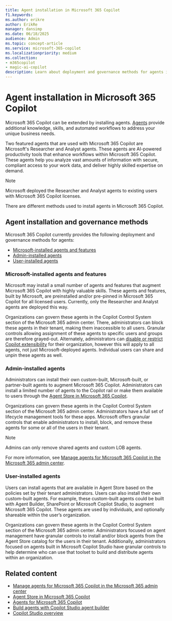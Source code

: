 ```yaml
---
title: Agent installation in Microsoft 365 Copilot
f1.keywords:
ms.author: erikre
author: ErikRe
manager: dansimp
ms.date: 06/18/2025
audience: Admin
ms.topic: concept-article
ms.service: microsoft-365-copilot
ms.localizationpriority: medium
ms.collection:
- m365copilot
- magic-ai-copilot
description: Learn about deployment and governance methods for agents in Microsoft 365 Copilot.
---
```


# Agent installation in Microsoft 365 Copilot

Microsoft 365 Copilot can be extended by installing agents. [Agents](/microsoft-365-copilot/extensibility/agents-overview) provide additional knowledge, skills, and automated workflows to address your unique business needs.

Two featured agents that are used with Microsoft 365 Copilot are Microsoft's Researcher and Analyst agents. These agents are AI-powered productivity tools that enhance workflows within Microsoft 365 Copilot. These agents help you analyze vast amounts of information with secure, compliant access to your work data, and deliver highly skilled expertise on demand.

> [!NOTE]
> Microsoft deployed the Researcher and Analyst agents to existing users with Microsoft 365 Copilot licenses.

There are different methods used to install agents in Microsoft 365 Copilot.

## Agent installation and governance methods

Microsoft 365 Copilot currently provides the following deployment and governance methods for agents:
- [Microsoft-installed agents and features](#microsoft-installed-agents-and-features)
- [Admin-installed agents](#admin-installed-agents)
- [User-installed agents](#user-installed-agents)

### Microsoft-installed agents and features

Microsoft may install a small number of agents and features that augment Microsoft 365 Copilot with highly valuable skills. These agents and features, built by Microsoft, are preinstalled and/or pre-pinned in Microsoft 365 Copilot for all licensed users. Currently, only the Researcher and Analyst agents are deployed this way.

Organizations can govern these agents in the Copilot Control System section of the Microsoft 365 admin center. There, administrators can block these agents in their tenant, making them inaccessible to all users. Granular controls allowing assignment of these agents to specific users and groups are therefore grayed-out. Alternately, administrators can [disable or restrict Copilot extensibility](/microsoft-365/admin/manage/manage-copilot-agents-integrated-apps) for their organization, however this will apply to all agents, not just Microsoft-deployed agents. Individual users can share and unpin these agents as well.

### Admin-installed agents

Administrators can install their own custom-built, Microsoft-built, or partner-built agents to augment Microsoft 365 Copilot. Administrators can install a limited number of agents to the Copilot rail or make them available to users through the [Agent Store in Microsoft 365 Copilot](https://devblogs.microsoft.com/microsoft365dev/introducing-the-agent-store-build-publish-and-discover-agents-in-microsoft-365-copilot/).

Organizations can govern these agents in the Copilot Control System section of the Microsoft 365 admin center. Administrators have a full set of lifecycle management tools for these apps. Microsoft offers granular controls that enable administrators to install, block, and remove these agents for some or all of the users in their tenant. 

> [!NOTE]
> Admins can only remove shared agents and custom LOB agents.

For more information, see [Manage agents for Microsoft 365 Copilot in the Microsoft 365 admin center](/microsoft-365/admin/manage/manage-copilot-agents-integrated-apps).

### User-installed agents

Users can install agents that are available in Agent Store based on the policies set by their tenant administrators. Users can also install their own custom-built agents. For example, these custom-built agents could be built with Agent Builder, SharePoint or Microsoft Copilot Studio, to augment Microsoft 365 Copilot. These agents are used by individuals, and optionally shareable within the user’s organization.

Organizations can govern these agents in the Copilot Control System section of the Microsoft 365 admin center. Administrators focused on agent management have granular controls to install and/or block agents from the Agent Store catalog for the users in their tenant. Additionally, administrators focused on agents built in Microsoft Copilot Studio have granular controls to help determine who can use that toolset to build and distribute agents within an organization.

## Related content

- [Manage agents for Microsoft 365 Copilot in the Microsoft 365 admin center](/microsoft-365/admin/manage/manage-copilot-agents-integrated-apps)
- [Agent Store in Microsoft 365 Copilot](https://devblogs.microsoft.com/microsoft365dev/introducing-the-agent-store-build-publish-and-discover-agents-in-microsoft-365-copilot/)
- [Agents for Microsoft 365 Copilot](/microsoft-365-copilot/extensibility/agents-overview)
- [Build agents with Copilot Studio agent builder](/microsoft-365-copilot/extensibility/copilot-studio-agent-builder-build)
- [Copilot Studio overview](/microsoft-copilot-studio/fundamentals-what-is-copilot-studio)
